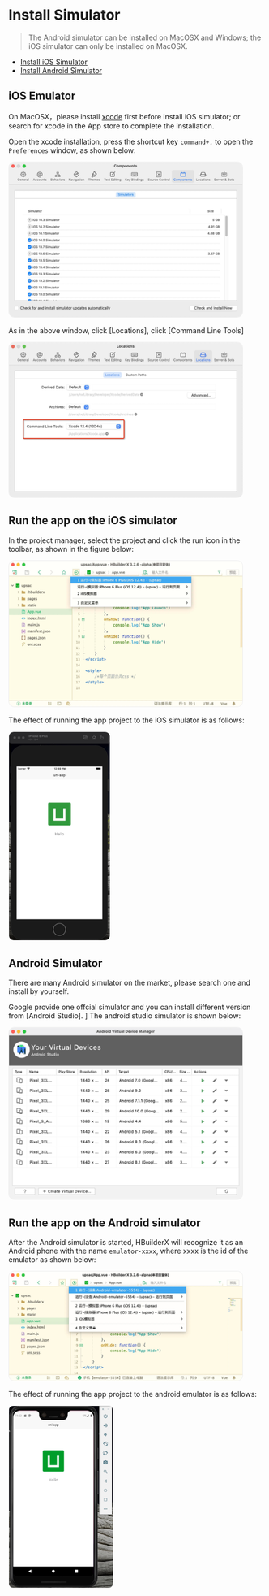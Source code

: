 # Install Simulator

> The Android simulator can be installed on MacOSX and Windows; the iOS simulator can only be installed on MacOSX.

- [Install iOS Simulator](/Tutorial/App/installSimulator?id=ios模拟器)
- [Install Android Simulator](/Tutorial/App/installSimulator?id=android模拟器)

## iOS Emulator

On MacOSX，please install [xcode](https://developer.apple.com/xcode/) first before install iOS simulator; or search for xcode in the App store to complete the installation.

Open the xcode installation, press the shortcut key `command+,` to open the `Preferences` window, as shown below:

<img src="/static/snapshots/tutorial/macosx/iosSimulator.jpg"  style="border: 1px solid #eee; zoom:45%;border-radius: 25px;"/>

As in the above window, click [Locations], click [Command Line Tools]

<img src="/static/snapshots/tutorial/macosx/xcodeCommandLineTools.jpg"  style="border: 1px solid #eee; zoom:45%;border-radius: 25px;"/>

## Run the app on the iOS simulator

In the project manager, select the project and click the run icon in the toolbar, as shown in the figure below:

<img src="/static/snapshots/app/app_ios_simulator.jpg"  style="border: 1px solid #eee; zoom:45%;border-radius: 25px;"/>

The effect of running the app project to the iOS simulator is as follows:

<img src="/static/snapshots/app/app_ios_simulator_run.jpg"  style="border: 1px solid #eee; zoom:40%;border-radius: 25px;"/>

## Android Simulator

There are many Android simulator on the market, please search one and install by yourself.

Google provide one offcial simulator and you can install different version from [Android Studio].
]
The android studio simulator is shown below:

<img src="/static/snapshots/tutorial/macosx/androidSimulator.jpg"  style="border: 1px solid #eee; zoom:45%;border-radius: 25px;"/>

## Run the app on the Android simulator

After the Android simulator is started, HBuilderX will recognize it as an Android phone with the name `emulator-xxxx`, where xxxx is the id of the emulator as shown below:

<img src="/static/snapshots/app/Android-emulator.jpg"  style="border: 1px solid #eee; zoom:45%;border-radius: 25px;"/>

The effect of running the app project to the android emulator is as follows:

<img src="/static/snapshots/app/Android-emulator-start.jpg"  style="border: 1px solid #eee; zoom:35%;border-radius: 25px;"/>
